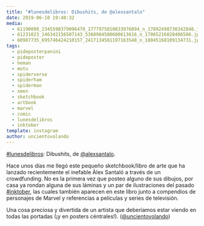 ```yaml
---
title: "#lunesdelibros: Dibushits, de @alexsantalo"
date: 2019-06-10 19:48:32
media: 
  - 61190098_2345590379096470_1777975810833976094_n_17892498730342848.jpg
  - 61231023_146342156507143_5368984580600613616_n_17865216028406586.jpg
  - 60987735_695746424210157_2417134581197163548_n_18045168109134731.jpg
tags: 
  - pideposterpanini
  - pideposter
  - heman
  - motu
  - spiderverse
  - spiderham
  - spiderman
  - xmen
  - sketchbook
  - artbook
  - marvel
  - comic
  - lunesdelibros
  - inktober
template: instagram
author: uncientovolando
---
```


[#lunesdelibros](/tags/lunesdelibros): Dibushits, de [@alexsantalo](https://instagram.com/alexsantalo).

Hace unos días me llegó este pequeño sketchbook/libro de arte que ha lanzado recientemente el inefable Àlex Santaló a través de un crowdfunding. No es la primera vez que posteo alguno de sus dibujos, por casa ya rondan alguna de sus láminas y un par de ilustraciones del pasado [#inktober](/tags/inktober), las cuales también aparecen en este libro junto a compendios de personajes de Marvel y referencias a películas y series de televisión.

Una cosa preciosa y divertida de un artista que deberíamos estar viendo en todas las portadas (¡y en posters céntrales!). ([@uncientovolando](https://instagram.com/uncientovolando))

